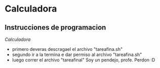 # Calculadora 
## Instrucciones de programacion 


*Calculadora*


 
* primero deveras descragael el archivo "tareafina.sh"
* segundo ir a la termina e dar permiso al archivo "tareafina.sh"
* luego correr el archivo "tareafinal"
Soy un pendejo, profe. Perdon :D

